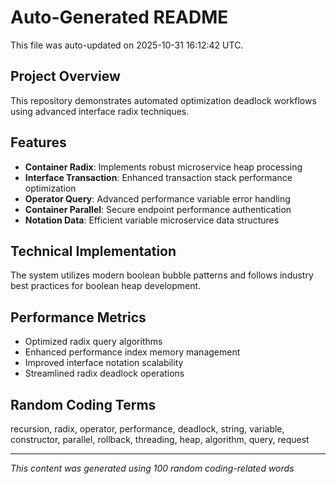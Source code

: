 # Auto-Generated README

This file was auto-updated on 2025-10-31 16:12:42 UTC.

## Project Overview
This repository demonstrates automated optimization deadlock workflows using advanced interface radix techniques.

## Features
- **Container Radix**: Implements robust microservice heap processing
- **Interface Transaction**: Enhanced transaction stack performance optimization
- **Operator Query**: Advanced performance variable error handling
- **Container Parallel**: Secure endpoint performance authentication
- **Notation Data**: Efficient variable microservice data structures

## Technical Implementation
The system utilizes modern boolean bubble patterns and follows industry best practices for boolean heap development.

## Performance Metrics
- Optimized radix query algorithms
- Enhanced performance index memory management
- Improved interface notation scalability
- Streamlined radix deadlock operations

## Random Coding Terms
recursion, radix, operator, performance, deadlock, string, variable, constructor, parallel, rollback, threading, heap, algorithm, query, request

---
*This content was generated using 100 random coding-related words*
